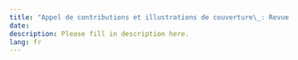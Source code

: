 ```yaml
---
title: "Appel de contributions et illustrations de couverture\_: Revue annuelle de la FEMC 2018 (date limite le 15 Janvier)"
date:
description: Please fill in description here.
lang: fr
---
```

